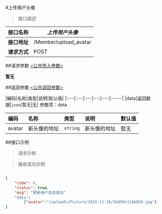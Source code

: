 #上传用户头像

>接口描述

| 接口名称 | *上传用户头像* |
|----------|--------|
|**接口地址**|/Member/upload_avatar|
|**请求方式**|POST|


##请求参数
[<公共传入参数>](../README.md)  

**暂无**

##返回参数
[<公共返回参数>](../README.md)

|编码|名称|类型|说明|默认值|
|:---|:---|:---|:--:|:---|:-----|
|data|返回数据|<code>json</code>|暂无|无|
参数项：data

|编码 |名称|类型|说明|默认值|
|:----|:---|:---|:---|:-----|
|avatar|新头像的地址|<code>string</code>|新头像的地址|暂无|

##接口示例

>请求示例



>接收成功示例

```json

{
    "code": 0,
    "status": true,
    "msg": "更新用户信息成功"
	"data":
		{"avatar":"/uploads/Picture/2015-11-16/56499c116b850.jpg"}
}

```